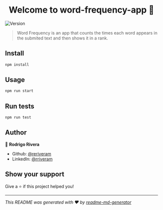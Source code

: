 <h1 align="center">Welcome to word-frequency-app 👋</h1>
<p>
  <img alt="Version" src="https://img.shields.io/badge/version-0.1.0-blue.svg?cacheSeconds=2592000" />
</p>

> Word Frequency is an app that counts the times each word appears in the submited text and then shows it in a rank. 

## Install

```sh
npm install
```

## Usage

```sh
npm run start
```

## Run tests

```sh
npm run test
```

## Author

👤 **Rodrigo Rivera**

* Github: [@reriveram](https://github.com/reriveram)
* LinkedIn: [@rriveram](https://linkedin.com/in/rriveram)

## Show your support

Give a ⭐️ if this project helped you!

***
_This README was generated with ❤️ by [readme-md-generator](https://github.com/kefranabg/readme-md-generator)_